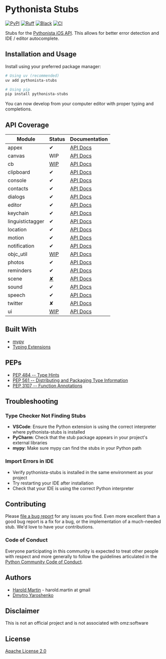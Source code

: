 # Pythonista Stubs

[![PyPI](https://img.shields.io/pypi/v/pythonista-stubs.svg)](https://pypi.org/project/pythonista-stubs/)
[![Ruff](https://img.shields.io/endpoint?url=https://raw.githubusercontent.com/astral-sh/ruff/main/assets/badge/v2.json)](https://github.com/astral-sh/ruff)
[![Black](https://img.shields.io/badge/code%20style-black-000000.svg)](https://github.com/ambv/black)
[![CI](https://github.com/hbmartin/pythonista-stubs/actions/workflows/ci.yml/badge.svg)](https://github.com/hbmartin/pythonista-stubs/actions/workflows/ci.yml)


Stubs for the [Pythonista iOS API](https://omz-software.com/pythonista/lab/). This allows for better error detection and IDE / editor autocomplete.

## Installation and Usage

Install using your preferred package manager:

```bash
# Using uv (recommended)
uv add pythonista-stubs

# Using pip
pip install pythonista-stubs
```

You can now develop from your computer editor with proper typing and completions.

## API Coverage

| Module      | Status | Documentation |
| ----------- |--------|---------------|
| appex       | ✔      | [API Docs](https://omz-software.com/pythonista/docs-3.4/py3/ios/appex.html) |
| canvas      | WIP   | [API Docs](https://omz-software.com/pythonista/docs-3.4/py3/ios/canvas.html) |
| cb          | [WIP](https://github.com/hbmartin/pythonista-stubs/issues/7) | [API Docs](https://omz-software.com/pythonista/docs-3.4/py3/ios/cb.html) |
| clipboard   | ✔      | [API Docs](https://omz-software.com/pythonista/docs-3.4/py3/ios/clipboard.html) |
| console     | ✔      | [API Docs](https://omz-software.com/pythonista/docs-3.4/py3/ios/console.html) |
| contacts | ✔     | [API Docs](https://omz-software.com/pythonista/docs-3.4/py3/ios/contacts.html) |
| dialogs | ✔     | [API Docs](https://omz-software.com/pythonista/docs-3.4/py3/ios/dialogs.html) |
| editor      | ✔      | [API Docs](https://omz-software.com/pythonista/docs-3.4/py3/ios/editor.html) |
| keychain    | ✔     | [API Docs](https://omz-software.com/pythonista/docs-3.4/py3/ios/keychain.html) |
| linguistictagger | ✔     | [API Docs](https://omz-software.com/pythonista/docs-3.4/py3/ios/linguistictagger.html) |
| location    | ✔     | [API Docs](https://omz-software.com/pythonista/docs-3.4/py3/ios/location.html) |
| motion      | ✔     | [API Docs](https://omz-software.com/pythonista/docs-3.4/py3/ios/motion.html) |
| notification   | ✔     | [API Docs](https://omz-software.com/pythonista/docs-3.4/py3/ios/notification.html) |
| objc_util   | [WIP](https://github.com/hbmartin/pythonista-stubs/issues/7) | [API Docs](https://omz-software.com/pythonista/docs-3.4/py3/ios/objc_util.html) |
| photos      | ✔     | [API Docs](https://omz-software.com/pythonista/docs-3.4/py3/ios/photos.html) |
| reminders   | ✔      | [API Docs](https://omz-software.com/pythonista/docs-3.4/py3/ios/reminders.html) |
| scene       | [✘](https://github.com/hbmartin/pythonista-stubs/issues/9) | [API Docs](https://omz-software.com/pythonista/docs-3.4/py3/ios/scene.html) |
| sound       | ✔      | [API Docs](https://omz-software.com/pythonista/docs-3.4/py3/ios/sound.html) |
| speech      | ✔      | [API Docs](https://omz-software.com/pythonista/docs-3.4/py3/ios/speech.html) |
| twitter     | ✘      | [API Docs](https://omz-software.com/pythonista/docs-3.4/py3/ios/twitter.html) |
| ui          | [WIP](https://github.com/hbmartin/pythonista-stubs/issues/6) | [API Docs](https://omz-software.com/pythonista/docs-3.4/py3/ios/ui.html) |

## Built With

* [mypy](http://mypy-lang.org/)
* [Typing Extensions](https://github.com/python/typing/tree/master/typing_extensions)

## PEPs

* [PEP 484  -- Type Hints](https://www.python.org/dev/peps/pep-0484/)
* [PEP 561  -- Distributing and Packaging Type Information](https://www.python.org/dev/peps/pep-0561/)
* [PEP 3107 -- Function Annotations](https://www.python.org/dev/peps/pep-3107/)

## Troubleshooting

### Type Checker Not Finding Stubs
- **VSCode**: Ensure the Python extension is using the correct interpreter where pythonista-stubs is installed
- **PyCharm**: Check that the stub package appears in your project's external libraries
- **mypy**: Make sure mypy can find the stubs in your Python path

### Import Errors in IDE
- Verify pythonista-stubs is installed in the same environment as your project
- Try restarting your IDE after installation
- Check that your IDE is using the correct Python interpreter

## Contributing

Please [file a bug report](https://github.com/hbmartin/pythonista-stubs/issues) for any issues you find. Even more excellent than a good bug report is a fix for a bug, or the implementation of a much-needed stub. We'd love to have your contributions.

### Code of Conduct

Everyone participating in this community is expected to treat other people with respect and more generally to follow the guidelines articulated in the [Python Community Code of Conduct](https://www.python.org/psf/codeofconduct/).

## Authors

* [Harold Martin](https://www.linkedin.com/in/harold-martin-98526971/) - harold.martin at gmail
* [Dmytro Yaroshenko](https://github.com/o-murphy)


## Disclaimer

This is not an official project and is not associated with omz:software

## License

[Apache License 2.0](LICENSE)
